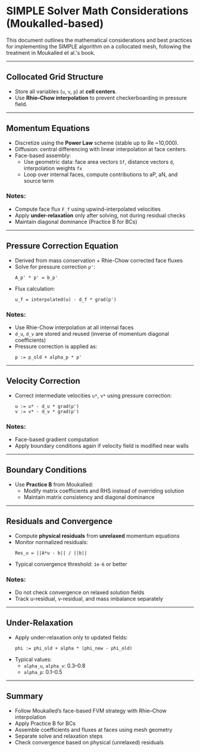 # SIMPLE Solver Math Considerations (Moukalled-based)

This document outlines the mathematical considerations and best practices for implementing the SIMPLE algorithm on a collocated mesh, following the treatment in Moukalled et al.'s book.

---

## Collocated Grid Structure
- Store all variables (`u`, `v`, `p`) at **cell centers**.
- Use **Rhie–Chow interpolation** to prevent checkerboarding in pressure field.

---

## Momentum Equations
- Discretize using the **Power Law** scheme (stable up to Re ~10,000).
- Diffusion: central differencing with linear interpolation at face centers.
- Face-based assembly:
  - Use geometric data: face area vectors `Sf`, distance vectors `d`, interpolation weights `fx`
  - Loop over internal faces, compute contributions to aP, aN, and source term

### Notes:
- Compute face flux `F_f` using upwind-interpolated velocities
- Apply **under-relaxation** only after solving, not during residual checks
- Maintain diagonal dominance (Practice B for BCs)

---

## Pressure Correction Equation
- Derived from mass conservation + Rhie-Chow corrected face fluxes
- Solve for pressure correction `p'`:
  ```
  A_p' * p' = b_p'
  ```
- Flux calculation:
  ```
  u_f = interpolated(u) - d_f * grad(p')
  ```

### Notes:
- Use Rhie-Chow interpolation at all internal faces
- `d_u`, `d_v` are stored and reused (inverse of momentum diagonal coefficients)
- Pressure correction is applied as:
  ```
  p := p_old + alpha_p * p'
  ```

---

## Velocity Correction
- Correct intermediate velocities `u*`, `v*` using pressure correction:
  ```
  u := u* - d_u * grad(p')
  v := v* - d_v * grad(p')
  ```

### Notes:
- Face-based gradient computation
- Apply boundary conditions again if velocity field is modified near walls

---

## Boundary Conditions
- Use **Practice B** from Moukalled:
  - Modify matrix coefficients and RHS instead of overriding solution
  - Maintain matrix consistency and diagonal dominance

---

## Residuals and Convergence
- Compute **physical residuals** from **unrelaxed** momentum equations
- Monitor normalized residuals:
  ```
  Res_u = ||A*u - b|| / ||b||
  ```
- Typical convergence threshold: `1e-6` or better

### Notes:
- Do not check convergence on relaxed solution fields
- Track u-residual, v-residual, and mass imbalance separately

---

## Under-Relaxation
- Apply under-relaxation only to updated fields:
  ```
  phi := phi_old + alpha * (phi_new - phi_old)
  ```
- Typical values:
  - `alpha_u`, `alpha_v`: 0.3–0.8
  - `alpha_p`: 0.1–0.5

---

## Summary
- Follow Moukalled’s face-based FVM strategy with Rhie–Chow interpolation
- Apply Practice B for BCs
- Assemble coefficients and fluxes at faces using mesh geometry
- Separate solve and relaxation steps
- Check convergence based on physical (unrelaxed) residuals

